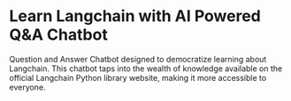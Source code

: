 # Learn Langchain with AI Powered Q&A Chatbot
Question and Answer Chatbot designed to democratize learning about Langchain. This chatbot taps into the wealth of knowledge available on the official Langchain Python library website, making it more accessible to everyone.
